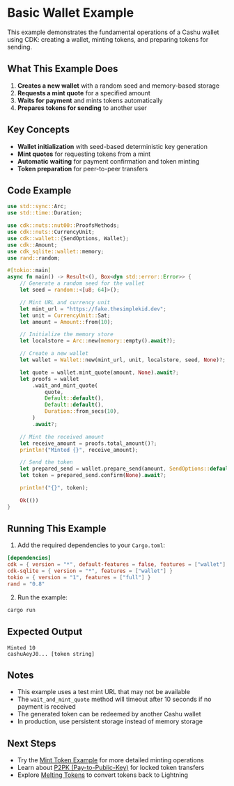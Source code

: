 # Basic Wallet Example

This example demonstrates the fundamental operations of a Cashu wallet using CDK: creating a wallet, minting tokens, and preparing tokens for sending.

## What This Example Does

1. **Creates a new wallet** with a random seed and memory-based storage
2. **Requests a mint quote** for a specified amount
3. **Waits for payment** and mints tokens automatically
4. **Prepares tokens for sending** to another user

## Key Concepts

- **Wallet initialization** with seed-based deterministic key generation
- **Mint quotes** for requesting tokens from a mint
- **Automatic waiting** for payment confirmation and token minting
- **Token preparation** for peer-to-peer transfers

## Code Example

```rust
use std::sync::Arc;
use std::time::Duration;

use cdk::nuts::nut00::ProofsMethods;
use cdk::nuts::CurrencyUnit;
use cdk::wallet::{SendOptions, Wallet};
use cdk::Amount;
use cdk_sqlite::wallet::memory;
use rand::random;

#[tokio::main]
async fn main() -> Result<(), Box<dyn std::error::Error>> {
    // Generate a random seed for the wallet
    let seed = random::<[u8; 64]>();

    // Mint URL and currency unit
    let mint_url = "https://fake.thesimplekid.dev";
    let unit = CurrencyUnit::Sat;
    let amount = Amount::from(10);

    // Initialize the memory store
    let localstore = Arc::new(memory::empty().await?);

    // Create a new wallet
    let wallet = Wallet::new(mint_url, unit, localstore, seed, None)?;

    let quote = wallet.mint_quote(amount, None).await?;
    let proofs = wallet
        .wait_and_mint_quote(
            quote,
            Default::default(),
            Default::default(),
            Duration::from_secs(10),
        )
        .await?;

    // Mint the received amount
    let receive_amount = proofs.total_amount()?;
    println!("Minted {}", receive_amount);

    // Send the token
    let prepared_send = wallet.prepare_send(amount, SendOptions::default()).await?;
    let token = prepared_send.confirm(None).await?;

    println!("{}", token);

    Ok(())
}
```

## Running This Example

1. Add the required dependencies to your `Cargo.toml`:

```toml
[dependencies]
cdk = { version = "*", default-features = false, features = ["wallet"] }
cdk-sqlite = { version = "*", features = ["wallet"] }
tokio = { version = "1", features = ["full"] }
rand = "0.8"
```

2. Run the example:

```bash
cargo run
```

## Expected Output

```
Minted 10
cashuAeyJ0... [token string]
```

## Notes

- This example uses a test mint URL that may not be available
- The `wait_and_mint_quote` method will timeout after 10 seconds if no payment is received
- The generated token can be redeemed by another Cashu wallet
- In production, use persistent storage instead of memory storage

## Next Steps

- Try the [Mint Token Example](./mint-token.md) for more detailed minting operations
- Learn about [P2PK (Pay-to-Public-Key)](./p2pk.md) for locked token transfers
- Explore [Melting Tokens](./melt-token.md) to convert tokens back to Lightning
